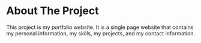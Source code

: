 # About The Project

This project is my portfolio website. It is a single page website that contains my personal information, my skills, my projects, and my contact information.